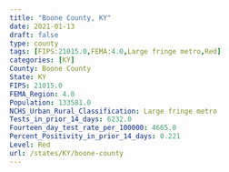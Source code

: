 ```yaml
---
title: "Boone County, KY"
date: 2021-01-13
draft: false
type: county
tags: [FIPS:21015.0,FEMA:4.0,Large fringe metro,Red]
categories: [KY]
County: Boone County
State: KY
FIPS: 21015.0
FEMA_Region: 4.0
Population: 133581.0
NCHS_Urban_Rural_Classification: Large fringe metro
Tests_in_prior_14_days: 6232.0
Fourteen_day_test_rate_per_100000: 4665.0
Percent_Positivity_in_prior_14_days: 0.221
Level: Red
url: /states/KY/boone-county
---
```



